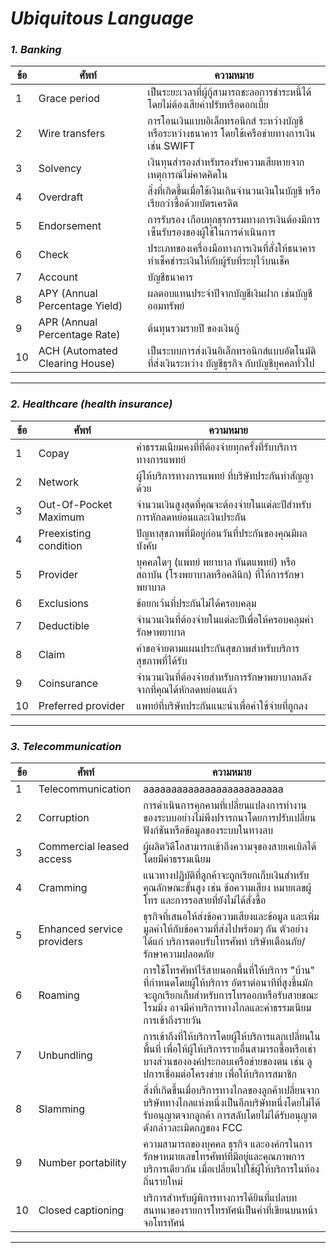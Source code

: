# *Ubiquitous Language*

### *1. Banking*
   
| ข้อ | ศัพท์ | ความหมาย | 
| ----------- | ----------- | ----------|
| 1 | Grace period | เป็นระยะเวลาที่ผู้กู้สามารถชะลอการชำระหนี้ได้ โดยไม่ต้องเสียค่าปรับหรือดอกเบี้ย |
| 2 | Wire transfers | การโอนเงินแบบอิเล็กทรอนิกส์ ระหว่างบัญชี หรือระหว่างธนาคาร โดยใช้เครือข่ายทางการเงินเช่น SWIFT |
| 3 | Solvency | เงินทุนสำรองสำหรับรองรับความเสียหายจากเหตุการณ์ไม่คาดคิดใน |
| 4 | Overdraft | สิ่งที่เกิดขึ้นเมื่อใช้เงินเกินจำนวนเงินในบัญชี หรือเรียกว่าซื้อด้วยบัตรเครดิต |
| 5 | Endorsement | การรับรอง เกือบทุกธุรกรรมทางการเงินต้องมีการเซ็นรับรองของผู้ใช้ในการดำเนินการ |
| 6 | Check | ประเภทของเครื่องมือทางการเงินที่สั่งให้ธนาคารทำเช็คชำระเงินให้กับผู้รับที่ระบุไว้บนเช็ค |
| 7 | Account | บัญชีธนาคาร |
| 8 | APY (Annual Percentage Yield) | ผลตอบแทนประจำปีจากบัญชีเงินฝาก เช่นบัญชีออมทรัพย์ |
| 9 | APR (Annual Percentage Rate) | ต้นทุนรวมรายปี ของเงินกู้ |
| 10 | ACH (Automated Clearing House) | เป็นระบบการส่งเงินอิเล็กทรอนิกส์แบบอัตโนมัติ ที่ส่งเงินระหว่าง บัญชีธุรกิจ กับบัญชีบุคคลทั่วไป |
---
### *2. Healthcare (health insurance)*
   
| ข้อ | ศัพท์ | ความหมาย | 
| ----------- | ----------- | ----------|
| 1 | Copay | ค่าธรรมเนียมคงที่ที่ต้องจ่ายทุกครั้งที่รับบริการทางการแพทย์ |
| 2 | Network | ผู้ให้บริการทางการแพทย์ ที่บริษัทประกันทำสัญญาด้วย |
| 3 | Out-Of-Pocket Maximum | จำนวนเงินสูงสุดที่คุณจะต้องจ่ายในแต่ละปีสำหรับการหักลดหย่อนและเงินประกัน |
| 4 | Preexisting condition | ปัญหาสุขภาพที่มีอยู่ก่อนวันที่ประกันของคุณมีผลบังคับ |
| 5 | Provider | บุคคลใดๆ (แพทย์ พยาบาล ทันตแพทย์) หรือสถาบัน (โรงพยาบาลหรือคลินิก) ที่ให้การรักษาพยาบาล |
| 6 | Exclusions | ข้อยกเว้นที่ประกันไม่ได้ครอบคลุม |
| 7 | Deductible | จำนวนเงินที่ต้องจ่ายในแต่ละปีเพื่อให้ครอบคลุมค่ารักษาพยาบาล |
| 8 | Claim | คำขอจ่ายตามแผนประกันสุขภาพสำหรับบริการสุขภาพที่ได้รับ |
| 9 | Coinsurance | จำนวนเงินที่ต้องจ่ายสำหรับการรักษาพยาบาลหลังจากที่คุณได้หักลดหย่อนแล้ว |
| 10 | Preferred provider | แพทย์ที่บริษัทประกันแนะนำเพื่อค่าใช้จ่ายที่ถูกลง |
---
### *3. Telecommunication*
   
| ข้อ | ศัพท์ | ความหมาย | 
| ----------- | ----------- | ----------|
| 1 | Telecommunication | aaaaaaaaaaaaaaaaaaaaaaaaa |
| 2 | Corruption | การดำเนินการคุกคามที่เปลี่ยนแปลงการทำงานของระบบอย่างไม่พึงปรารถนาโดยการปรับเปลี่ยนฟังก์ชันหรือข้อมูลของระบบในทางลบ |
| 3 | Commercial leased access | ผู้ผลิตวิดีโอสามารถเข้าถึงความจุของสายเคเบิลได้โดยมีค่าธรรมเนียม |
| 4 | Cramming | แนวทางปฏิบัติที่ลูกค้าจะถูกเรียกเก็บเงินสำหรับคุณลักษณะขั้นสูง เช่น ข้อความเสียง หมายเลขผู้โทร และการรอสายที่ยังไม่ได้สั่งซื้อ |
| 5 | Enhanced service providers | ธุรกิจที่เสนอให้ส่งข้อความเสียงและข้อมูล และเพิ่มมูลค่าให้กับข้อความที่ส่งไปพร้อมๆ กัน ตัวอย่าง ได้แก่ บริการตอบรับโทรศัพท์ บริษัทเตือนภัย/รักษาความปลอดภัย  |
| 6 | Roaming | การใช้โทรศัพท์ไร้สายนอกพื้นที่ให้บริการ "บ้าน" ที่กำหนดโดยผู้ให้บริการ อัตราต่อนาทีที่สูงขึ้นมักจะถูกเรียกเก็บสำหรับการโทรออกหรือรับสายขณะโรมมิ่ง อาจมีค่าบริการทางไกลและค่าธรรมเนียมการเข้าถึงรายวัน |
| 7 | Unbundling | การเข้าถึงที่ให้บริการโดยผู้ให้บริการแลกเปลี่ยนในพื้นที่ เพื่อให้ผู้ให้บริการรายอื่นสามารถซื้อหรือเช่าบางส่วนขององค์ประกอบเครือข่ายของตน เช่น ลูปการเชื่อมต่อโครงข่าย เพื่อให้บริการสมาชิก |
| 8 | Slamming | สิ่งที่เกิดขึ้นเมื่อบริการทางไกลของลูกค้าเปลี่ยนจากบริษัททางไกลแห่งหนึ่งเป็นอีกบริษัทหนึ่งโดยไม่ได้รับอนุญาตจากลูกค้า การสลับโดยไม่ได้รับอนุญาตดังกล่าวละเมิดกฎของ FCC |
| 9 | Number portability | ความสามารถของบุคคล ธุรกิจ และองค์กรในการรักษาหมายเลขโทรศัพท์ที่มีอยู่และคุณภาพการบริการเดียวกัน เมื่อเปลี่ยนไปใช้ผู้ให้บริการในท้องถิ่นรายใหม่ |
| 10 | Closed captioning | บริการสำหรับผู้พิการทางการได้ยินที่แปลบทสนทนาของรายการโทรทัศน์เป็นคำที่เขียนบนหน้าจอโทรทัศน์ |
---

